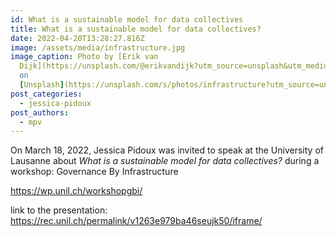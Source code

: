 ```yaml
---
id: What is a sustainable model for data collectives
title: What is a sustainable model for data collectives?
date: 2022-04-20T13:28:27.816Z
image: /assets/media/infrastructure.jpg
image_caption: Photo by [Erik van
  Dijk](https://unsplash.com/@erikvandijk?utm_source=unsplash&utm_medium=referral&utm_content=creditCopyText)
  on
  [Unsplash](https://unsplash.com/s/photos/infrastructure?utm_source=unsplash&utm_medium=referral&utm_content=creditCopyText)
post_categories:
  - jessica-pidoux
post_authors:
  - mpv
---
```

On March 18, 2022, Jessica Pidoux was invited to speak at the University of Lausanne about  *What is a sustainable model for data collectives?* during a workshop: Governance By Infrastructure

<https://wp.unil.ch/workshopgbi/>

link to the presentation: <https://rec.unil.ch/permalink/v1263e979ba46seujk50/iframe/>